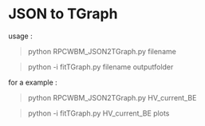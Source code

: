 JSON to TGraph
===================

usage :
> python RPCWBM_JSON2TGraph.py filename

> python -i fitTGraph.py filename outputfolder

for a example :
> python RPCWBM_JSON2TGraph.py HV_current_BE

> python -i fitTGraph.py HV_current_BE plots
